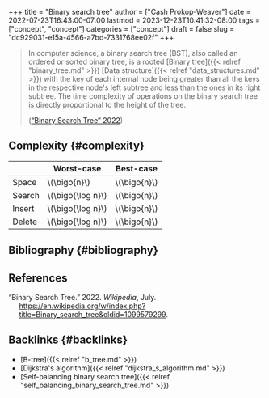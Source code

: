 +++
title = "Binary search tree"
author = ["Cash Prokop-Weaver"]
date = 2022-07-23T16:43:00-07:00
lastmod = 2023-12-23T10:41:32-08:00
tags = ["concept", "concept"]
categories = ["concept"]
draft = false
slug = "dc929031-e15a-4566-a7bd-7331768ee02f"
+++

> In computer science, a binary search tree (BST), also called an ordered or sorted binary tree, is a rooted [Binary tree]({{< relref "binary_tree.md" >}}) [Data structure]({{< relref "data_structures.md" >}}) with the key of each internal node being greater than all the keys in the respective node's left subtree and less than the ones in its right subtree. The time complexity of operations on the binary search tree is directly proportional to the height of the tree.
>
> (<a href="#citeproc_bib_item_1">“Binary Search Tree” 2022</a>)


## Complexity {#complexity}

|        | Worst-case          | Best-case      |
|--------|---------------------|----------------|
| Space  | \\(\bigo{n}\\)      | \\(\bigo{n}\\) |
| Search | \\(\bigo{\log n}\\) | \\(\bigo{n}\\) |
| Insert | \\(\bigo{\log n}\\) | \\(\bigo{n}\\) |
| Delete | \\(\bigo{\log n}\\) | \\(\bigo{n}\\) |


## Bibliography {#bibliography}

## References

<style>.csl-entry{text-indent: -1.5em; margin-left: 1.5em;}</style><div class="csl-bib-body">
  <div class="csl-entry"><a id="citeproc_bib_item_1"></a>“Binary Search Tree.” 2022. <i>Wikipedia</i>, July. <a href="https://en.wikipedia.org/w/index.php?title=Binary_search_tree&oldid=1099579299">https://en.wikipedia.org/w/index.php?title=Binary_search_tree&#38;oldid=1099579299</a>.</div>
</div>



## Backlinks {#backlinks}

-   [B-tree]({{< relref "b_tree.md" >}})
-   [Dijkstra's algorithm]({{< relref "dijkstra_s_algorithm.md" >}})
-   [Self-balancing binary search tree]({{< relref "self_balancing_binary_search_tree.md" >}})
